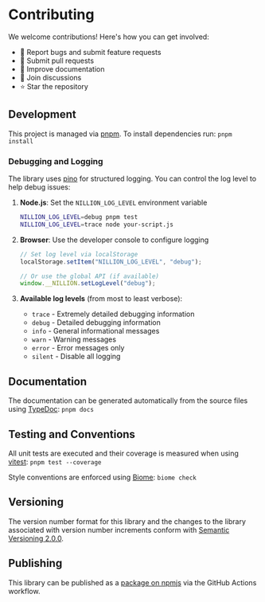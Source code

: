 # Contributing

We welcome contributions! Here's how you can get involved:

- 🐛 Report bugs and submit feature requests
- 🔧 Submit pull requests
- 📖 Improve documentation
- 💬 Join discussions
- ⭐ Star the repository

## Development

This project is managed via [pnpm](https://pnpm.io/). To install dependencies run: `pnpm install`

### Debugging and Logging

The library uses [pino](https://github.com/pinojs/pino) for structured logging. You can control the log level to help debug issues:

1. **Node.js**: Set the `NILLION_LOG_LEVEL` environment variable
   ```bash
   NILLION_LOG_LEVEL=debug pnpm test
   NILLION_LOG_LEVEL=trace node your-script.js
   ```

2. **Browser**: Use the developer console to configure logging
   ```javascript
   // Set log level via localStorage
   localStorage.setItem("NILLION_LOG_LEVEL", "debug");

   // Or use the global API (if available)
   window.__NILLION.setLogLevel("debug");
   ```

3. **Available log levels** (from most to least verbose):
    - `trace` - Extremely detailed debugging information
    - `debug` - Detailed debugging information
    - `info` - General informational messages
    - `warn` - Warning messages
    - `error` - Error messages only
    - `silent` - Disable all logging

## Documentation

The documentation can be generated automatically from the source files using [TypeDoc](https://typedoc.org/):
`pnpm docs`

## Testing and Conventions

All unit tests are executed and their coverage is measured when using [vitest](https://vitest.dev/):
`pnpm test --coverage`

Style conventions are enforced using [Biome](https://biomejs.dev/): `biome check`

## Versioning

The version number format for this library and the changes to the library associated with version number increments conform with [Semantic Versioning 2.0.0](https://semver.org/#semantic-versioning-200).

## Publishing

This library can be published as a [package on npmjs](https://www.npmjs.com/package/@nillion/nuc) via the GitHub Actions workflow.